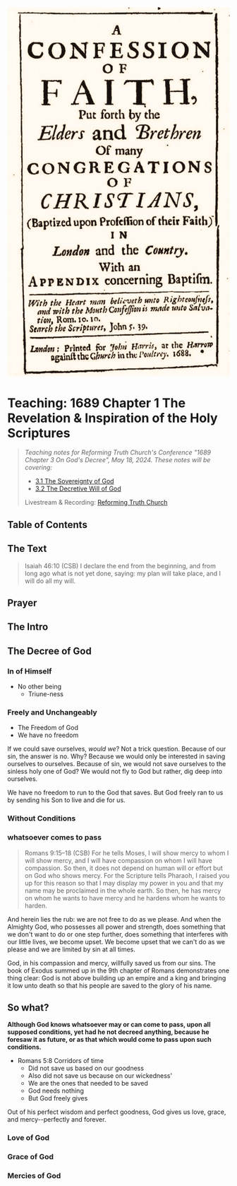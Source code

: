 <img class="intro-right" src="art-1689.png">

# Teaching: 1689 Chapter 1 The Revelation & Inspiration of the Holy Scriptures

>*Teaching notes for Reforming Truth Church's Conference "1689 Chapter 3 On God's Decree", May 18, 2024. These notes will be covering:*
>
>- [3.1 The Sovereignty of God](confession-1689/1689-03-1-the-sovereignty-of-God.md)
>- [3.2 The Decretive Will of God](confession-1689/1689-03-2-the-decretive-will-of-God.md)
>
> Livestream & Recording: [Reforming Truth Church](https://www.youtube.com/@reformingtruthchurch/streams)

## Table of Contents

<!-- toc -->

## The Text

>Isaiah 46:10 (CSB) I declare the end from the beginning, and from long ago what is not yet done, saying: my plan will take place, and I will do all my will.

## Prayer

## The Intro

## The Decree of God

### In of Himself

- No other being
  - Triune-ness

### Freely and Unchangeably

- The Freedom of God
- We have no freedom

If we could save ourselves, *would we*? Not a trick question. Because of our sin, the answer is no. Why? Because we would only be interested in saving ourselves to ourselves. Because of sin, we would not save ourselves to the sinless holy one of God? We would not fly to God but rather, dig deep into ourselves.

We have no freedom to run to the God that saves. But God freely ran to us by sending his Son to live and die for us.

### Without Conditions



### whatsoever comes to pass

>Romans 9:15–18 (CSB) For he tells Moses, I will show mercy to whom I will show mercy, and I will have compassion on whom I will have compassion. So then, it does not depend on human will or effort but on God who shows mercy. For the Scripture tells Pharaoh, I raised you up for this reason so that I may display my power in you and that my name may be proclaimed in the whole earth. So then, he has mercy on whom he wants to have mercy and he hardens whom he wants to harden.

And herein lies the rub: we are not free to do as we please. And when the Almighty God, who possesses all power and strength, does something that we don't want to do or one step further, does something that interferes with our little lives, we become upset. We become upset that we can't do as we please and we are limited by sin at all times.

God, in his compassion and mercy, willfully saved us from our sins. The book of Exodus summed up in the 9th chapter of Romans demonstrates one thing clear: God is not above building up an empire and a king and bringing it low unto death so that his people are saved to the glory of his name.


## So what?

**Although God knows whatsoever may or can come to pass, upon all supposed conditions, yet had he not decreed anything, because he foresaw it as future, or as that which would come to pass upon such conditions.**

- Romans 5:8 Corridors of time
  - Did not save us based on our goodness
  - Also did not save us because on our wickedness'
  - We are the ones that needed to be saved
  - God needs nothing
  - But God freely gives

Out of his perfect wisdom and perfect goodness, God gives us love, grace, and mercy--perfectly and forever.

### Love of God

### Grace of God

### Mercies of God
